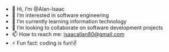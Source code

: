 - 👋 Hi, I’m @Alan-Isaac
- 👀 I’m interested in software engineering
- 🌱 I’m currently learning information technology
- 💞️ I’m looking to collaborate on software development projects
- 📫 How to reach me: isaacallan80@gmail.com
- ⚡ Fun fact: coding is fun!✌️

<!---
Alan-Isco/Alan-Isco is a ✨ special ✨ repository because its `README.md` (this file) appears on your GitHub profile.
You can click the Preview link to take a look at your changes.
--->
